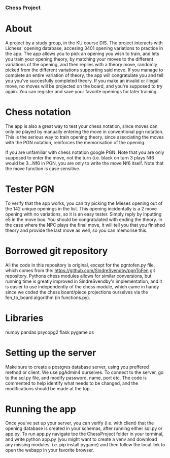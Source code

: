 ### Chess Project ###

# About
A project by a study group, in the KU course DIS. The project interacts with Lichess' opening database, accesing 3401 opening variations to practice in the app.
The app allows you to pick an opening you wish to train, and lets you train your opening theory, by matching your moves to the different variations of the opening, and then replies with a theory move, randomly picked from the different variations supporting said move.
  If you manage to complete an entire variation of theory, the app will congratulate you and tell you you've succesfully completed theory.
  If you make an invalid or illegal move, no moves will be projected on the board, and you're supposed to try again.
  You can register and save your favorite openings for later training.
  
# Chess notation
The app is also a great way to test your chess notation, since moves can only be played by manually entering the move in conventional pgn notation.
This is the serious way to train opening theory, since associating the moves with the PGN notation, reinforces the memorisation of the opening.

If you are unfamiliar with chess notation google PGN. Note that you are only supposed to enter the move, not the turn (i.e. black on turn 3 plays Nf6 would be 3...Nf6 in PGN, you are only to write the move Nf6 itself. Note that the move function is case sensitive.

# Tester PGN
To verify that the app works, you can try picking the Mieses opening out of the 142 unique openings in the list. This opening incidentally is a 2 move opening with no variations, so it is an easy tester. Simply reply by inputting e5 in the move box. You should be congratulated with ending the theory. In the case where the NPC plays the final move, it will tell you that you finished theory and provide the last move as well, so you can memorise this.

# Borrowed git repository
All the code in this repository is original, except for the pgntofen.py file, which comes from the: https://github.com/SindreSvendby/pgnToFen git repository. Pythons chess modules allows for similar conversions, but running time is greatly improved in SindreSvendby's implementation, and it is easier to use independently of the chess module, which came in handy since we coded the chess board/piece projections ourselves via the fen_to_board algorithm (in functions.py).

# Libraries
numpy
pandas
psycopg2
flask
pygame
os

# Setting up the server
Make sure to create a postgres database server, using you preffered method or client. We use pgAdmin4 ourselves. To connect to the server, go to the sql.py file, and modify password, name, port etc. The code is commented to help identify what needs to be changed, and the modifications should be made at the top.

# Running the app
Once you've set up your server, you can verify (i.e. with client) that the opening database is created in your schemas, after running either sql.py or app.py.
  To run app.py navigate toe the ChessProject folder in your terminal, and write python app.py (you might want to create a venv and download any missing modules. i.e. pip install pygame) and then follow the local link to open the webapp in your favorite browser.
 
